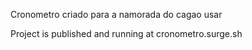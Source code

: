 Cronometro criado para a namorada do cagao usar

 Project is published and running at cronometro.surge.sh
